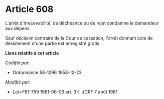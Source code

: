 # Article 608

L'arrêt d'irrecevabilité, de déchéance ou de rejet condamne le demandeur aux dépens.

Sauf décision contraire de la Cour de cassation, l'arrêt donnant acte de désistement d'une partie est enregistré gratis.

**Liens relatifs à cet article**

_Codifié par_:

  - Ordonnance 58-1296 1958-12-23

_Modifié par_:

  - Loi n°81-759 1981-08-06 art. 3-II JORF 7 août 1981
